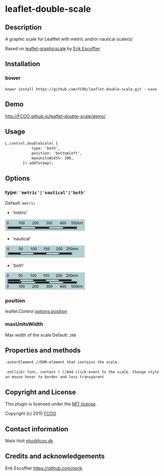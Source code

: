 # leaflet-double-scale
>


## Description
A graphic scale for Leaftlet with metric and/or nautical scale(s)

Based on [leaflet-graphicscale](https://github.com/nerik/leaflet-graphicscale) by [Erik Escoffier](https://github.com/nerik) 

## Installation
### bower
`bower install https://github.com/FCOO/leaflet-double-scale.git --save`

## Demo
http://FCOO.github.io/leaflet-double-scale/demo/ 

## Usage

    L.control.doubleScale( {
    			type: 'both',
    			position: 'bottomleft', 
    			maxUnitsWidth: 300, 
    		}).addTo(map);



## Options

### type: ```'metric'|'nautical'|'both'```
Default: `metric`

- 'metric'

![](readme/metric.png)

- 'nautical'

![](readme/nautical.png)

- 'both'

![](readme/both.png)

### position
leaflet.Control [options.position](http://leafletjs.com/reference.html#control-options)

### maxUnitsWidth
Max width of the scale
Default: `200`

## Properties and methods
	.outerElement //DOM-element that contains the scale. 

	.onClick( func, context ) //Add click-event to the scale. Change style on mouse hover to border and less transparent 

## Copyright and License
This plugin is licensed under the [MIT license](https://github.com/FCOO/leaflet-double-scale/LICENSE).

Copyright (c) 2015 [FCOO](https://github.com/FCOO)

## Contact information

Niels Holt nho@fcoo.dk


## Credits and acknowledgements
Erik Escoffier <https://github.com/nerik> 

